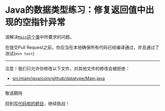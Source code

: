 # Java的数据类型练习：修复返回值中出现的空指针异常

请解决[`Main`这个类](https://github.com/hcsp/fix-boolean-return-value-npe/blob/master/src/main/java/com/github/datatype/Main.java)中所要求的问题。

在提交Pull Request之前，你应当在本地确保所有代码已经编译通过，并且通过了测试(`mvn test`)

-----
注意！我们只允许你修改以下文件，对其他文件的修改会被拒绝：
- [src/main/java/com/github/datatype/Main.java](https://github.com/hcsp/fix-boolean-return-value-npe/blob/master/src/main/java/com/github/datatype/Main.java)
-----


敬请期待

回到[写代码啦的题目](https://xiedaimala.com/tasks/316bb6cc-6aa6-4dac-85e4-ce1c01b72c83/quizzes/6deff641-d53b-485b-9253-614655e16f3b)，继续挑战！
